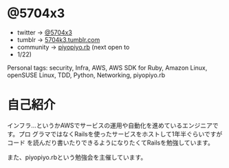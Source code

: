 # @5704x3

- twitter -> [@5704x3](https://twitter.com/5704x3)
- tumblr -> [5704k3.tumblr.com](http://5704k3.tumblr.com/)
- community -> [piyopiyo.rb](http://connpass.com/event/10355/) (next open to
- 1/22)

Personal tags: security, Infra, AWS, AWS SDK for Ruby, Amazon Linux, openSUSE
Linux, TDD, Python, Networking, piyopiyo.rb

# 自己紹介

インフラ…というかAWSでサービスの運用や自動化を進めているエンジニアです。プロ
グラマではなくRailsを使ったサービスをホストして1年半ぐらいですがコード
を読んだり書いたりできるようになりたくてRailsを勉強しています。

また、piyopiyo.rbという勉強会を主催しています。

